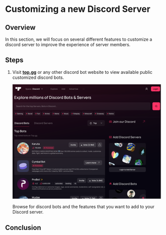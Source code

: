 # Customizing a new Discord Server 

## Overview
In this section, we will focus on several different features to customize a discord server to improve the experience of server members. 

## Steps

1. Visit [<b>top.gg</b>](https://top.gg/) or any other discord bot website to view available public customized discord bots.

    ![top.gg link](./assets/Task%202/Step%201.png)

    Browse for discord bots and the features that you want to add to your Discord server. 


## Conclusion
